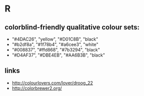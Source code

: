 # R

## colorblind-friendly qualitative colour sets:
- "#4DAC26", "yellow", "#D01C8B", "black"
- "#b2df8a", "#1f78b4", "#a6cee3", "white"
- "#008837", "#ffd868", "#7b3294", "black"
- "#D4AF37", "#DBE4EB", "#AA6B3B", "black"

## links
- http://colourlovers.com/lover/droog_22
- http://colorbrewer2.org/
